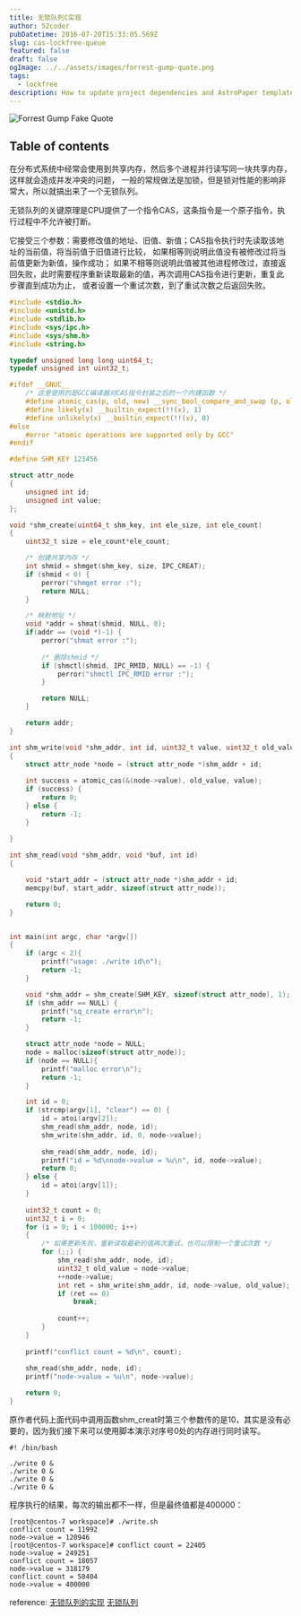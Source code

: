 ```yaml
---
title: 无锁队列C实现
author: 52coder
pubDatetime: 2016-07-20T15:33:05.569Z
slug: cas-lockfree-queue
featured: false
draft: false
ogImage: ../../assets/images/forrest-gump-quote.png
tags:
  - lockfree
description: How to update project dependencies and AstroPaper template.
---
```


![Forrest Gump Fake Quote](@/assets/images/forrest-gump-quote.png)

## Table of contents

在分布式系统中经常会使用到共享内存，然后多个进程并行读写同一块共享内存，这样就会造成并发冲突的问题， 一般的常规做法是加锁，但是锁对性能的影响非常大，所以就搞出来了一个无锁队列。

无锁队列的关键原理是CPU提供了一个指令CAS，这条指令是一个原子指令，执行过程中不允许被打断。 

它接受三个参数：需要修改值的地址、旧值、新值；CAS指令执行时先读取该地址的当前值，将当前值于旧值进行比较， 如果相等则说明此值没有被修改过将当前值更新为新值，操作成功； 
如果不相等则说明此值被其他进程修改过，直接返回失败，此时需要程序重新读取最新的值，再次调用CAS指令进行更新，重复此步骤直到成功为止， 或者设置一个重试次数，到了重试次数之后返回失败。

```C
#include <stdio.h>
#include <unistd.h>
#include <stdlib.h>
#include <sys/ipc.h>
#include <sys/shm.h>
#include <string.h>

typedef unsigned long long uint64_t;
typedef unsigned int uint32_t;

#ifdef __GNUC__
    /* 这里使用的是GCC编译器对CAS指令封装之后的一个内建函数 */
    #define atomic_cas(p, old, new) __sync_bool_compare_and_swap (p, old, new)
    #define likely(x) __builtin_expect(!!(x), 1)
    #define unlikely(x) __builtin_expect(!!(x), 0)
#else
    #error "atomic operations are supported only by GCC"
#endif

#define SHM_KEY 123456

struct attr_node
{
    unsigned int id;
    unsigned int value;
};

void *shm_create(uint64_t shm_key, int ele_size, int ele_count)
{
    uint32_t size = ele_count*ele_count;

    /* 创建共享内存 */
    int shmid = shmget(shm_key, size, IPC_CREAT);
    if (shmid < 0) {
        perror("shmget error :");
        return NULL;
    }

    /* 映射地址 */
    void *addr = shmat(shmid, NULL, 0);
    if(addr == (void *)-1) {
        perror("shmat error :");
        
        /* 删除shmid */
        if (shmctl(shmid, IPC_RMID, NULL) == -1) {
            perror("shmctl IPC_RMID error :");
        }

        return NULL;
    }

    return addr;
}

int shm_write(void *shm_addr, int id, uint32_t value, uint32_t old_value)
{
    struct attr_node *node = (struct attr_node *)shm_addr + id;
   
    int success = atomic_cas(&(node->value), old_value, value);
    if (success) {
        return 0;
    } else {
        return -1;
    }       
    
}

int shm_read(void *shm_addr, void *buf, int id)
{

    void *start_addr = (struct attr_node *)shm_addr + id;
    memcpy(buf, start_addr, sizeof(struct attr_node));

    return 0;
}


int main(int argc, char *argv[])
{
    if (argc < 2){
        printf("usage: ./write id\n");
        return -1;
    }

    void *shm_addr = shm_create(SHM_KEY, sizeof(struct attr_node), 1);
    if (shm_addr == NULL) {
        printf("sq_create error\n");
        return -1;
    }

    struct attr_node *node = NULL;
    node = malloc(sizeof(struct attr_node));
    if (node == NULL){
        printf("malloc error\n");
        return -1;
    }

    int id = 0;
    if (strcmp(argv[1], "clear") == 0) {
        id = atoi(argv[2]);
        shm_read(shm_addr, node, id);
        shm_write(shm_addr, id, 0, node->value);
        
        shm_read(shm_addr, node, id);
        printf("id = %d\nnode->value = %u\n", id, node->value);
        return 0;
    } else {
        id = atoi(argv[1]);
    }
    
    uint32_t count = 0;
    uint32_t i = 0; 
    for (i = 0; i < 100000; i++)
    {
        /* 如果更新失败，重新读取最新的值再次重试，也可以限制一个重试次数 */
        for (;;) {
            shm_read(shm_addr, node, id);
            uint32_t old_value = node->value;
            ++node->value;
            int ret = shm_write(shm_addr, id, node->value, old_value);
            if (ret == 0)
                break;
            
            count++;
        }
    }
    
    printf("conflict count = %d\n", count);
    
    shm_read(shm_addr, node, id);
    printf("node->value = %u\n", node->value);

    return 0;
}
```

原作者代码上面代码中调用函数shm_creat时第三个参数传的是10，其实是没有必要的，因为我们接下来可以使用脚本演示对序号0处的内存进行同时读写。

```
#! /bin/bash

./write 0 &
./write 0 &
./write 0 &
./write 0 &
```

程序执行的结果，每次的输出都不一样，但是最终值都是400000：

```
[root@centos-7 workspace]# ./write.sh
conflict count = 11992
node->value = 120946
[root@centos-7 workspace]# conflict count = 22405
node->value = 249251
conflict count = 18057
node->value = 318179
conflict count = 58404
node->value = 400000
```

reference:
[无锁队列的实现](https://coolshell.cn/articles/8239.html/comment-page-1#comments)
[无锁队列](http://cxd2014.github.io/2018/07/19/cas-lockfree-queue/)